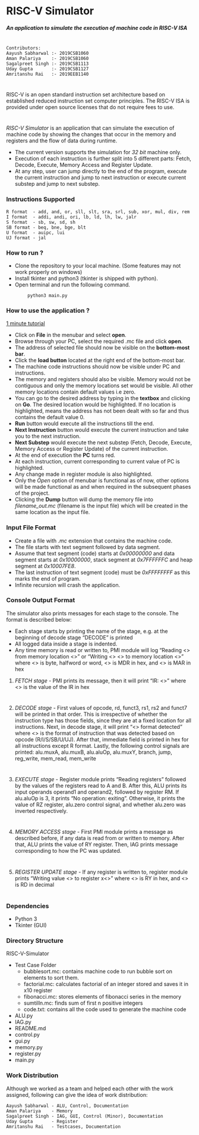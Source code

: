 # RISC-V Simulator
##### _An application to simulate the execution of machine code in RISC-V ISA_
#

```
Contributors:
Aayush Sabharwal :- 2019CSB1060
Aman Palariya    :- 2019CSB1060
Sagalpreet Singh :- 2019CSB1113
Uday Gupta       :- 2019CSB1127
Amritanshu Rai   :- 2019EEB1140
```
#
RISC-V is an open standard instruction set architecture based on established reduced instruction set computer principles. The RISC-V ISA is provided under open source licenses that do not require fees to use.
#
*RISC-V Simulator* is an application that can simulate the execution of machine code by showing the changes that occur in the memory and registers and the flow of data during runtime.

- The current version supports the simulation for *32 bit* machine only.
- Execution of each instruction is further split into 5 different parts: Fetch, Decode, Execute, Memory Access and Register Update.
- At any step, user can jump directly to the end of the program, execute the current instruction and jump to next instruction or execute current substep and jump to next substep.

### Instructions Supported
```
R format  - add, and, or, sll, slt, sra, srl, sub, xor, mul, div, rem
I format  - addi, andi, ori, lb, ld, lh, lw, jalr
S format  - sb, sw, sd, sh
SB format - beq, bne, bge, blt
U format  - auipc, lui
UJ format - jal
```

### How to run ?


- Clone the repository to your local machine. (Some features may not work properly on windows)
- Install tkinter and python3 (tkinter is shipped with python).
- Open terminal and run the following command.
```
        python3 main.py
```

### How to use the application ? 
  [1 minute tutorial](https://drive.google.com/file/d/1Awq1aoI_zdwVIDJv-dfGpSKirQcaYJAN/view?usp=sharing)
- Click on **File** in the menubar and select **open**.
- Browse through your PC, select the required .mc file and click **open**.
- The address of selected file should now be visible on the **bottom-most bar**.
- Click the **load button** located at the right end of the bottom-most bar.
- The machine code instructions should now be visible under PC and instructions.
- The memory and registers should also be visible. Memory would not be contiguous and only the memory locations set would be visible. All other memory locations contain default values i.e zero.
- You can go to the desired address by typing in the **textbox** and clicking on **Go**. The desired location would be highlighted. If no location is highlighted, means the address has not been dealt with so far and thus contains the default value 0.
- **Run** button would execute all the instructions till the end.
- **Next Instruction** button would execute the current instruction and take you to the next instruction.
- **Next Substep** would execute the next substep (Fetch, Decode, Execute, Memory Access or Register Update) of the current instruction.
- At the end of execution the **PC** turns red.
- At each instruction, current corresponding to current value of PC is highlighted.
- Any change made in register module is also highlighted.
- Only the *Open* option of menubar is functional as of now, other options will be made functional as and when required in the subsequent phases of the project.
- Clicking the **Dump** button will dump the memory file into *filename_out.mc* (filename is the input file) which will be created in the same location as the input file.

### Input File Format
- Create a file with *.mc* extension that contains the machine code.
- The file starts with text segment followed by data segment.
- Assume that text segment (code) starts at *0x00000000* and data segment starts at *0x10000000*, stack segment at *0x7FFFFFFC* and heap segment at *0x10007FE8*.
- The last instruction of text segment (code) must be *0xFFFFFFFF* as this marks the end of program.
- Infinite recursion will crash the application.

### Console Output Format
The simulator also prints messages for each stage to the console. The format is described below:
- Each stage starts by printing the name of the stage, e.g. at the beginning of decode stage “DECODE” is printed
- All logged data inside a stage is indented. 
- Any time memory is read or written to, PMI module will log “Reading <<Datatype>> from memory location <<MAR>>” or “Writing <<Datatype>> <<MDR>> to memory location <<MAR>>” where <<Datatype>> is byte, halfword or word, <<MDR>> is MDR in hex, and <<MAR>> is MAR in hex
1. *FETCH stage*
        - PMI prints its message, then it will print “IR: <<IR>>” where <<IR>> is the value of the IR in hex
#
2. *DECODE stage*
        - First values of opcode, rd, funct3, rs1, rs2 and funct7 will be printed in that order. This is irrespective of whether the instruction type has those fields, since they are at a fixed location for all instructions. Next, in decode stage, it will print “<<X>> format detected” where <<X>> is the format of instruction that was detected based on opcode (R/I/S/SB/U/UJ). After that, immediate field is printed in hex for all instructions except R format. Lastly, the following control signals are printed: alu.muxA, alu.muxB, alu.aluOp, alu.muxY, branch, jump, reg_write, mem_read, mem_write
#
3. *EXECUTE stage*
        - Register module prints “Reading registers” followed by the values of the registers read to A and B. After this, ALU prints its input operands operand1 and operand2, followed by register RM. If alu.aluOp is 3, it prints “No operation: exiting”. Otherwise, it prints the value of RZ register, alu.zero control signal, and whether alu.zero was inverted respectively.
#
4. *MEMORY ACCESS stage*
        - First PMI module prints a message as described before, if any data is read from or written to memory. After that, ALU prints the value of RY register. Then, IAG prints message corresponding to how the PC was updated.
#
5. *REGISTER UPDATE stage*
        - If any register is written to, register module prints “Writing value <<RY>> to register x<<RD>>” where <<RY>> is RY in hex, and <<RD>> is RD in decimal
#

### Dependencies
- Python 3
- Tkinter (GUI)

### Directory Structure
RISC-V-Simulator
- Test Case Folder
    - bubblesort.mc: contains machine code to run bubble sort on elements to sort them.
    - factorial.mc: calculates factorial of an integer stored and saves it in x10 register
    - fibonacci.mc: stores elements of fibonacci series in the memory
    - sumtilln.mc: finds sum of first n positive integers
    - code.txt: contains all the code used to generate the machine code
 - ALU.py
 - IAG.py
 - README.md
 - control.py
 - gui.py
 - memory.py
 - register.py
 - main.py

### Work Distribution
Although we worked as a team and helped each other with the work assigned, following can give the idea of work distribution:
```
Aayush Sabharwal - ALU, Control, Documentation
Aman Palariya    - Memory
Sagalpreet Singh - IAG, GUI, Control (Minor), Documentation
Uday Gupta       - Register
Amritanshu Rai   - Testcases, Documentation

```
